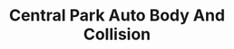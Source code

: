 ---
title: "Central Park Auto Body And Collision"
url: /pompton-lakes/central-park-auto-body-and-collision/
shop: Autowerkstatt
---